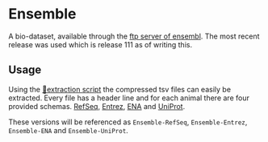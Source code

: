 # Ensemble

A bio-dataset, available through the [ftp server of ensembl](https://ftp.ensembl.org/pub/). The most recent release was used which is release 111 as of writing this.

## Usage
Using the [📜extraction script](./unpack_files.py) the compressed tsv files can easily be extracted. Every file has a header line and for each animal there are four provided schemas. [RefSeq](https://www.ncbi.nlm.nih.gov/refseq/), [Entrez](https://en.wikipedia.org/wiki/Entrez), [ENA](https://www.ebi.ac.uk/ena/browser/home) and [UniProt](https://www.uniprot.org/).

These versions will be referenced as `Ensemble-RefSeq`, `Ensemble-Entrez`, `Ensemble-ENA` and `Ensemble-UniProt`.